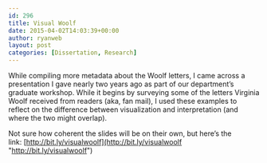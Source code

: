 ```yaml
---
id: 296
title: Visual Woolf
date: 2015-04-02T14:03:39+00:00
author: ryanweb
layout: post
categories: [Dissertation, Research]
---
```

<span class="Z3988" title="ctx_ver=Z39.88-2004&rft_val_fmt=info%3Aofi%2Ffmt%3Akev%3Amtx%3Adc&rfr_id=info%3Asid%2Focoins.info%3Agenerator&rft.type=&rft.format=text&rft.title=Visual+Woolf&rft.source=Ryan+Weberling&rft.date=2015-04-02&rft.identifier=http%3A%2F%2Fryanweberling.com%2F%3Fp%3D296&rft.language=English&rft.subject=Dissertation&rft.subject=Research&rft.aulast=Weberling&rft.aufirst=Ryan"></span>

While compiling more metadata about the Woolf letters, I came across a presentation I gave nearly two years ago as part of our department&#8217;s graduate workshop. While it begins by surveying some of the letters Virginia Woolf received from readers (aka, fan mail), I used these examples to reflect on the difference between visualization and interpretation (and where the two might overlap). <!--more-->

Not sure how coherent the slides will be on their own, but here&#8217;s the link: [http://bit.ly/visualwoolf](http://bit.ly/visualwoolf "http://bit.ly/visualwoolf")

